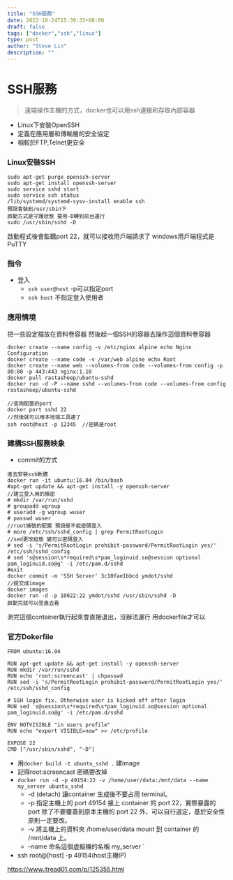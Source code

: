 ```yaml
---
title: "SSH服務"
date: 2022-10-24T15:39:33+08:00
draft: false
tags: ["docker","ssh","linux"]
type: post
author: "Steve Lin"
description: ""
---
```


# SSH服務
> 遠端操作主機的方式，docker也可以用ssh連接和存取內部容器
- Linux下安裝OpenSSH
- 定義在應用層和傳輸層的安全協定
- 相較於FTP,Telnet更安全
### Linux安裝SSH
```
sudo apt-get purge openssh-server
sudo apt-get install openssh-server
sudo service sshd start
sudo service ssh status 
/lib/systemd/systemd-sysv-install enable ssh
預設會裝到/usr/sbin下
啟動方式是守護狀態 要用-D轉到前台運行
sudo /usr/sbin/sshd -D
```
啟動程式後會監聽port 22，就可以接收用戶端請求了
windows用戶端程式是PuTTY

### 指令
- 登入 
	- `ssh user@host` -p可以指定port
	- `ssh host` 不指定登入使用者
### 應用情境
把一些設定檔放在資料卷容器
然後起一個SSH的容器去操作這個資料卷容器
```
docker create --name config -v /etc/nginx alpine echo Nginx Configuration
docker create --name code -v /var/web alpine echo Root
docker create --name web --volumes-from code --volumes-from config -p 80:80 -p 443:443 nginx:1.10
docker pull rastasheep/ubuntu-sshd
docker run -d -P --name sshd --volumes-from code --volumes-from config rastasheep/ubuntu-sshd

//查詢配置的port 
docker port sshd 22
//然後就可以用本地端工具連了
ssh root@host -p 12345  //密碼是root
```
### 建構SSH服務映象
- commit的方式
```
進去安裝ssh軟體
docker run -it ubuntu:16.04 /bin/bash
#apt-get update && apt-get install -y openssh-server
//建立登入用的帳密
# mkdir /var/run/sshd
# groupadd wgroup
# useradd -g wgroup wuser
# passwd wuser
//root帳號的配置 預設是不能密碼登入
# more /etc/ssh/sshd_config | grep PermitRootLogin
//sed更改組態 變可以密碼登入
# sed -i 's/PermitRootLogin prohibit-password/PermitRootLogin yes/' /etc/ssh/sshd_config
# sed 's@session\s*required\s*pam_loginuid.so@session optional pam_loginuid.so@g' -i /etc/pam.d/sshd
#exit
docker commit -m 'SSH Server' 3c10fae1bbcd ymdot/sshd
//提交成image
docker images
docker run -d -p 10022:22 ymdot/sshd /usr/sbin/sshd -D
啟動完就可以登進去看
```
測完這個container執行起來會直接退出，沒辦法運行
用dockerfile才可以

### 官方Dokerfile
```
FROM ubuntu:16.04
  
RUN apt-get update && apt-get install -y openssh-server
RUN mkdir /var/run/sshd
RUN echo 'root:screencast' | chpasswd
RUN sed -i 's/PermitRootLogin prohibit-password/PermitRootLogin yes/' /etc/ssh/sshd_config
  
# SSH login fix. Otherwise user is kicked off after login
RUN sed 's@session\s*required\s*pam_loginuid.so@session optional pam_loginuid.so@g' -i /etc/pam.d/sshd
  
ENV NOTVISIBLE "in users profile"
RUN echo "export VISIBLE=now" >> /etc/profile
  
EXPOSE 22
CMD ["/usr/sbin/sshd", "-D"]
```
- 用`docker build -t ubuntu_sshd .` 建image
- 記得root:screencast 密碼要改掉
- `docker run -d -p 49154:22 -v /home/user/data:/mnt/data --name my_server ubuntu_sshd`
    - -d (detach) 讓container 生成後不要占用 terminal。
    - -p 指定主機上的 port 49154  接上 container 的 port 22，實際暴露的 port 除了不要覆蓋到原本主機的 port 22 外，可以自行選定，基於安全性原則一定要改。
    - -v 將主機上的資料夾 /home/user/data mount 到 container 的 /mnt/data 上。
    - –name 命名這個虛擬機的名稱 my_server `
- ssh root@[host] -p 49154(host主機IP)

https://www.itread01.com/p/125355.html